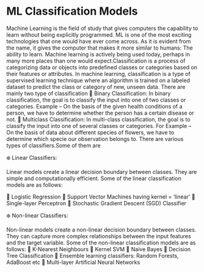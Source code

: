 # ML  Classification Models
Machine Learning is the field of study that gives computers the capability to learn without being explicitly programmed. ML is one of the most exciting technologies that one would have ever come across. As it is evident from the name, it gives the computer that makes it more similar to humans: The ability to learn. Machine learning is actively being used today, perhaps in many more places than one would expect.Classification is a process of categorizing data or objects into predefined classes or categories based on their features or attributes. In machine learning, classification is a type of supervised learning technique where an algorithm is trained on a labeled dataset to predict the class or category of new, unseen data. There are mainly two type of classification
🔸 Binary Classification: In binary classification, the goal is to classify the input into one of two classes or categories. Example – On the basis of the given health conditions of a person, we have to determine whether the person has a certain disease or not.
🔸 Multiclass Classification: In multi-class classification, the goal is to classify the input into one of several classes or categories. For Example – On the basis of data about different species of flowers, we have to determine which specie our observation belongs to.
There are various types of classifiers.Some of them are

❄️ Linear Classifiers: 

Linear models create a linear decision boundary between classes. They are simple and computationally efficient. Some of the linear classification models are as follows: 

🔸 Logistic Regression
🔸 Support Vector Machines having kernel = ‘linear’
🔸 Single-layer Perceptron
🔸 Stochastic Gradient Descent (SGD) Classifier

❄️ Non-linear Classifiers:

Non-linear models create a non-linear decision boundary between classes. They can capture more complex relationships between the input features and the target variable. Some of the non-linear classification models are as follows: 
🔸 K-Nearest Neighbours
🔸 Kernel SVM
🔸 Naive Bayes
🔸 Decision Tree Classification
🔸 Ensemble learning classifiers:  Random Forests, AdaBoost etc
🔸 Multi-layer Artificial Neural Networks
